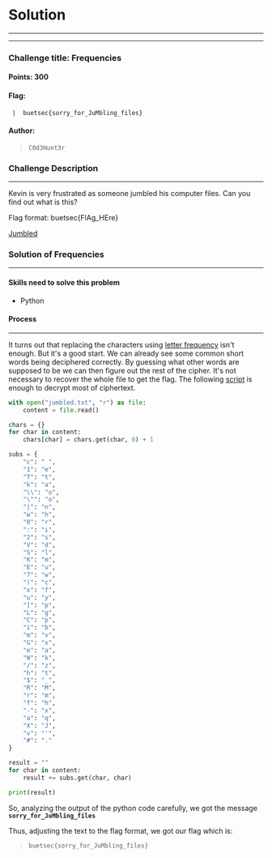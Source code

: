 # Solution

---

---

### Challenge title: Frequencies

#### Points: 300

#### Flag:

```
 |  buetsec{sorry_for_JuMbling_files}
```

#### Author:

> ```
> C0d3Hunt3r
> ```

### Challenge Description

---

Kevin is very frustrated as someone jumbled his computer files. Can you find out what is this?

Flag format: buetsec{FlAg_HEre}

[Jumbled](./jumbled.txt)

### Solution of Frequencies

---

#### Skills need to solve this problem

- Python

#### Process

---

It turns out that replacing the characters using [letter frequency](https://en.wikipedia.org/wiki/Letter_frequency) isn't enough. But it's a good start. We can already see some common short words being deciphered correctly. By guessing what other words are supposed to be we can then figure out the rest of the cipher. It's not necessary to recover the whole file to get the flag.
The following [script](./solve.py) is enough to decrypt most of ciphertext.

```python
with open("jumbled.txt", "r") as file:
    content = file.read()

chars = {}
for char in content:
    chars[char] = chars.get(char, 0) + 1

subs = {
    "c": " ",
    "1": "e",
    "T": "t",
    "k": "a",
    "\\": "o",
    "\"": "o",
    "|": "n",
    "w": "h",
    "0": "r",
    ":": "i",
    "2": "s",
    "V": "d",
    "S": "l",
    "K": "m",
    "E": "u",
    "7": "w",
    ")": "c",
    "x": "f",
    "u": "y",
    "]": "p",
    "L": "g",
    "C": "p",
    "i": "b",
    "m": "v",
    "G": "x",
    "e": "a",
    "W": "k",
    "/": "z",
    "h": "t",
    "$": "_",
    "R": "M",
    "r": "m",
    "f": "h",
    "-": "x",
    "a": "q",
    "X": "J",
    "v": "'",
    "#": "."
}

result = ""
for char in content:      
    result += subs.get(char, char)

print(result)
```
So, analyzing the output of the python code carefully, we got the message **`sorry_for_JuMbling_files`**

Thus, adjusting the text to the flag format, we got our flag which is:

>```
> buetsec{sorry_for_JuMbling_files}
>```